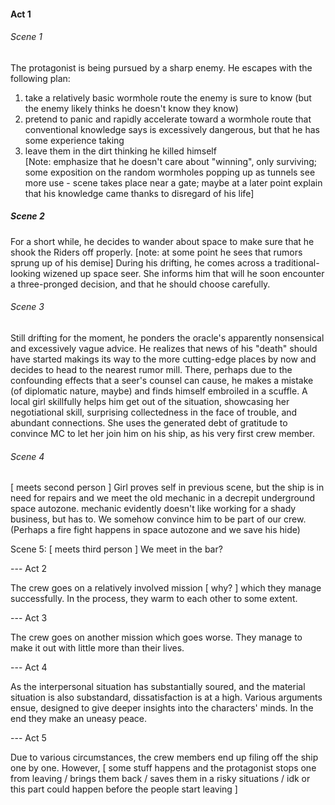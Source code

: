#### Act 1

###### Scene 1

The protagonist is being pursued by a sharp enemy. He escapes with the following plan:  

1) take a relatively basic wormhole route the enemy is sure to know (but the enemy likely thinks he doesn't know they know)  
2) pretend to panic and rapidly accelerate toward a wormhole route that conventional knowledge says is excessively dangerous, but that he has some experience taking  
3) leave them in the dirt thinking he killed himself  
   [Note: emphasize that he doesn't care about "winning", only surviving; some exposition on the random wormholes popping up as tunnels see more use - scene takes place near a gate; maybe at a later point explain that his knowledge  came thanks to disregard of his life]

##### Scene 2

For a short while, he decides to wander about space to make sure that he shook the Riders off properly. [note: at some point he sees that rumors sprung up of his demise] During his drifting, he comes across a traditional-looking wizened up space seer. She informs him that will he soon encounter a three-pronged decision, and that he should choose carefully. 

###### Scene 3

Still drifting for the moment, he ponders the oracle's apparently nonsensical and excessively vague advice. He realizes that news of his "death" should have started makings its way to the more cutting-edge places by now and decides to head to the nearest rumor mill. There, perhaps due to the confounding effects that a seer's counsel can cause, he makes a mistake (of diplomatic nature, maybe) and finds himself embroiled in a scuffle. A local girl skillfully helps him get out of the situation, showcasing her negotiational skill, surprising collectedness in the face of trouble, and abundant connections. She uses the generated debt of gratitude to convince MC to let her join him on his ship, as his very first crew member.

###### Scene 4

 [ meets second person ] Girl proves self in previous scene, but the ship is in need for repairs and we meet the old mechanic in a decrepit underground space autozone. mechanic evidently doesn't like working for a shady business, but has to. We somehow convince him to be part of our crew.(Perhaps a fire fight happens in space autozone and we save his hide)

Scene 5: [ meets third person ] We meet in the bar?

--- Act 2

The crew goes on a relatively involved mission [ why? ] which they manage successfully. In the process, they warm to each other to some extent.

--- Act 3

The crew goes on another mission which goes worse. They manage to make it out with little more than their lives.

--- Act 4

As the interpersonal situation has substantially soured, and the material situation is also substandard, dissatisfaction is at a high. Various arguments ensue, designed to give deeper insights into the characters' minds. In the end they make an uneasy peace.

--- Act 5

Due to various circumstances, the crew members end up filing off the ship one by one. However, [ some stuff happens and the protagonist stops one from leaving / brings them back / saves them in a risky situations / idk or this part could happen before the people start leaving ]